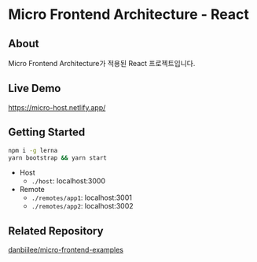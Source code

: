 # Micro Frontend Architecture - React

## About

Micro Frontend Architecture가 적용된 React 프로젝트입니다.

## Live Demo

https://micro-host.netlify.app/

## Getting Started

```bash
npm i -g lerna
yarn bootstrap && yarn start
```

- Host
  - `./host`: localhost:3000
- Remote
  - `./remotes/app1`: localhost:3001
  - `./remotes/app2`: localhost:3002

## Related Repository

[danbiilee/micro-frontend-examples](https://github.com/danbiilee/micro-frontend-examples)
